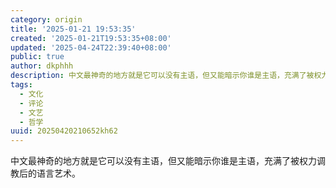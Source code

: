 ```yaml
---
category: origin
title: '2025-01-21 19:53:35'
created: '2025-01-21T19:53:35+08:00'
updated: '2025-04-24T22:39:40+08:00'
public: true
author: dkphhh
description: 中文最神奇的地方就是它可以没有主语，但又能暗示你谁是主语，充满了被权力调教后的语言艺术……
tags:
  - 文化
  - 评论
  - 文艺
  - 哲学
uuid: 20250420210652kh62
---
```


中文最神奇的地方就是它可以没有主语，但又能暗示你谁是主语，充满了被权力调教后的语言艺术。

